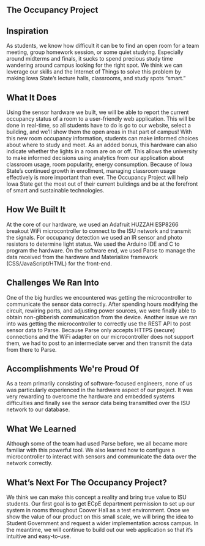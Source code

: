 ## The Occupancy Project

## Inspiration

As students, we know how difficult it can be to find an open room for a team meeting, group homework session, or some quiet studying. Especially around midterms and finals, it sucks to spend precious study time wandering around campus looking for the right spot. We think we can leverage our skills and the Internet of Things to solve this problem by making Iowa State’s lecture halls, classrooms, and study spots “smart.”

## What It Does

Using the sensor hardware we built, we will be able to report the current occupancy status of a room to a user-friendly web application. This will be done in real-time, so all students have to do is go to our website, select a building, and we’ll show them the open areas in that part of campus! With this new room occupancy information, students can make informed choices about where to study and meet.
As an added bonus, this hardware can also indicate whether the lights in a room are on or off. This allows the university to make informed decisions using analytics from our application about classroom usage, room popularity, energy consumption. Because of Iowa State’s continued growth in enrollment, managing classroom usage effectively is more important than ever. The Occupancy Project will help Iowa State get the most out of their current buildings and be at the forefront of smart and sustainable technologies.

## How We Built It

At the core of our hardware, we used an Adafruit HUZZAH ESP8266 breakout WiFi microcontroller to connect to the ISU network and transmit the signals. For occupancy detection we used an IR sensor and photo resistors to determine light status. We used the Arduino IDE and C to program the hardware.
On the software end, we used Parse to manage the data received from the hardware and Materialize framework (CSS/JavaScript/HTML) for the front-end.

## Challenges We Ran Into

One of the big hurdles we encountered was getting the microcontroller to communicate the sensor data correctly. After spending hours modifying the circuit, rewiring ports, and adjusting power sources, we were finally able to obtain non-gibberish communication from the device.
Another issue we ran into was getting the microcontroller to correctly use the REST API to post sensor data to Parse. Because Parse only accepts HTTPS (secure) connections and the WiFi adapter on our microcontroller does not support them, we had to post to an intermediate server and then transmit the data from there to Parse.

## Accomplishments We're Proud Of

As a team primarily consisting of software-focused engineers, none of us was particularly experienced in the hardware aspect of our project. It was very rewarding to overcome the hardware and embedded systems difficulties and finally see the sensor data being transmitted over the ISU network to our database.

## What We Learned
Although some of the team had used Parse before, we all became more familiar with this powerful tool. We also learned how to configure a microcontroller to interact with sensors and communicate the data over the network correctly.

## What’s Next For The Occupancy Project?
We think we can make this concept a reality and bring true value to ISU students. Our first goal is to get ECpE department permission to set up our system in rooms throughout Coover Hall as a test environment. Once we show the value of our product on this small scale, we will bring the idea to Student Government and request a wider implementation across campus. In the meantime, we will continue to build out our web application so that it’s intuitive and easy-to-use.